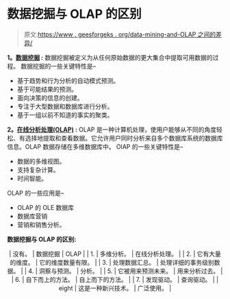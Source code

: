 # 数据挖掘与 OLAP 的区别

> 原文:[https://www . geesforgeks . org/data-mining-and-OLAP 之间的差异/](https://www.geeksforgeeks.org/difference-between-data-mining-and-olap/)

**1。[数据挖掘](https://www.geeksforgeeks.org/data-mining/) :**
数据挖掘被定义为从任何原始数据的更大集合中提取可用数据的过程。
数据挖掘的一些关键特性是–

*   基于趋势和行为分析的自动模式预测。
*   基于可能结果的预测。
*   面向决策的信息的创建。
*   专注于大型数据和数据库进行分析。
*   基于一组以前不知道的事实的聚类。

**2。[在线分析处理(OLAP)](https://www.geeksforgeeks.org/olap-operations-in-dbms/) :**
OLAP 是一种计算机处理，使用户能够从不同的角度轻松、有选择地提取和查看数据。它允许用户同时分析来自多个数据库系统的数据库信息。OLAP 数据存储在多维数据库中。
OlAP 的一些关键特性是–

*   数据的多维视图。
*   支持复杂计算。
*   时间智能。

OLAP 的一些应用是–

*   OLAP 的 OLE 数据库
*   数据库营销
*   营销和销售分析。

**数据挖掘与 OLAP 的区别:**

<center>

| 没有。 | 数据挖掘 | OLAP |
| 1. | 多维分析。 | 在线分析处理。 |
| 2. | 它有大量的维度。 | 它的维度数量有限。 |
| 3. | 处理数据汇总。 | 处理详细的事务级别数据。 |
| 4. | 洞察与预测。 | 分析。 |
| 5. | 它被用来预测未来。 | 用来分析过去。 |
| 6. | 自下而上的方法。 | 自上而下的方法。 |
| 7. | 发现驱动。 | 查询驱动。 |
| eight | 这是一种新兴技术。 | 广泛使用。 |

</center>